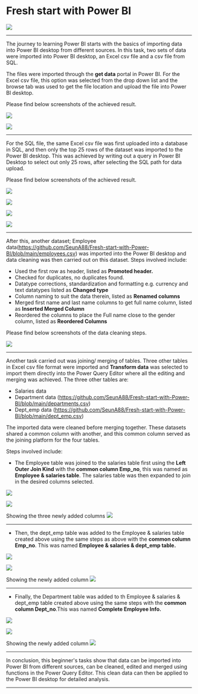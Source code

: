 # Fresh start with Power BI

![](logo.png)

---
The journey to learning Power BI starts with the basics of importing data into Power BI desktop from different sources. In this task, two sets of data were imported into Power BI desktop, an Excel csv file and a csv file from SQL.

The files were imported through the **get data** portal in Power BI. For the Excel csv file, this option was selected from the drop down list and the browse tab was used to get the file location and upload the file into Power BI desktop.

Please find below screenshots of the achieved result.

![](A.png)

![](1.png)

---

For the SQL file, the same Excel csv file was first uploaded into a database in SQL, and then only the top 25 rows of the dataset was imported to the Power BI desktop. This was achieved by writing out a query in Power BI Desktop to select out only 25 rows, after selecting the SQL path for data upload.


Please find below screenshots of the achieved result.

![](2.png)

![](B.png)

![](sql.png)

![](3.png)

---

After this, another dataset; Employee data(https://github.com/SeunA88/Fresh-start-with-Power-BI/blob/main/employees.csv) was imported into the Power BI desktop and data cleaning was then carried out on this dataset. Steps involved include:

- Used the first row as header, listed as **Promoted header.**
- Checked for duplicates, no duplicates found.
- Datatype corrections, standardization and formatting e.g. currency and text datatypes listed as **Changed type**
- Column naming to suit the data therein, listed as **Renamed columns**
- Merged first name and last name columns to get full name column, listed as **Inserted Merged Column**
- Reordered the columns to place the Full name close to the gender column, listed as **Reordered Columns**
  

Please find below screenshots of the data cleaning steps.

![](4.png)

---


Another task carried out was joining/ merging of tables. Three other tables in Excel csv file format were imported and **Transform data**  was selected to import them directly into the Power Query Editor where all the editing and merging was achieved. The three other tables are:

- Salaries data
- Department data (https://github.com/SeunA88/Fresh-start-with-Power-BI/blob/main/departments.csv)
- Dept_emp data (https://github.com/SeunA88/Fresh-start-with-Power-BI/blob/main/dept_emp.csv)
  
The imported data were cleaned before merging together. These datasets shared a common column with another, and this common column served as the joining platform for the four tables. 

Steps involved include:

- The Employee table was joined to the salaries table first using the **Left Outer Join Kind** with the **common column Emp_no**, this was named as **Employee & salaries table**. The salaries table was then expanded to join in the desired columns selected.
  
![](e.png)

![](d.png)

Showing the three newly added columns
![](g.png)

---

- Then, the dept_emp table was added to the Employee & salaries table created above using the same steps as above with the **common column Emp_no**. This was named **Employee & salaries & dept_emp table.** 

![](h.png)

![](i.png)

Showing the newly added column
![](j.png)

---

- Finally, the Department table was added to th Employee & salaries & dept_emp table created above using the same steps with the **common column Dept_no**.This was named **Complete Employee Info.** 

![](k.png)

![](l.png)

Showing the newly added column
![](m.png)

---

In conclusion, this beginner's tasks show that data can be imported into Power BI from different sources, can be cleaned, edited and merged using functions in the Power Query Editor. This clean data can then be applied to the Power BI desktop for detailed analysis.



---








